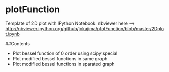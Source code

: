 # plotFunction
Template of 2D plot with IPython Notebook.
nbviewer here --> http://nbviewer.ipython.org/github/jokajima/plotFunction/blob/master/2Dplot.ipynb

##Contents
- Plot bessel function of 0 order using scipy.special
- Plot modified bessel functions in same graph
- Plot modified bessel functions in sparated graph
